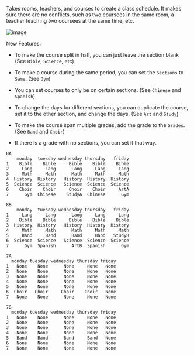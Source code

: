Takes rooms, teachers, and courses to create a class schedule. It makes sure there are no conflicts, such as two coursees in the same room, a teacher teaching two coursees at the same time, etc. 

![image](https://github.com/Py-mon/Scheduler/assets/102424561/3e924f19-a2d2-461c-8d80-322dd0d738d1)

New Features:
- To make the course split in half, you can just leave the section blank (See `Bible`, `Science`, etc)

- To make a course during the same period, you can set the `Sections` to `Same`. (See `Gym`)

- You can set courses to only be on certain sections. (See `Chinese` and `Spanish`)
  
- To change the days for different sections, you can duplicate the course, set it to the other section, and change the days. (See `Art` and `Study`)

- To make the course span multiple grades, add the grade to the `Grades`. (See `Band` and `Choir`)


- If there is a grade with no sections, you can set it that way.

```
8A
    monday  tuesday wednesday thursday   friday
1    Bible    Bible     Bible    Bible    Bible
2     Lang     Lang      Lang     Lang     Lang
3     Math     Math      Math     Math     Math
4  History  History   History  History  History
5  Science  Science   Science  Science  Science
6    Choir    Choir     Choir    Choir     ArtA
7      Gym  Chinese    StudyA  Chinese      Gym

8B
    monday  tuesday wednesday thursday   friday
1     Lang     Lang      Lang     Lang     Lang
2    Bible    Bible     Bible    Bible    Bible
3  History  History   History  History  History
4     Math     Math      Math     Math     Math
5     Band     Band      Band     Band   StudyB
6  Science  Science   Science  Science  Science
7      Gym  Spanish      ArtB  Spanish      Gym

7A
  monday tuesday wednesday thursday friday
1   None    None      None     None   None
2   None    None      None     None   None
3   None    None      None     None   None
4   None    None      None     None   None
5   None    None      None     None   None
6  Choir   Choir     Choir    Choir   None
7   None    None      None     None   None

7B
  monday tuesday wednesday thursday friday
1   None    None      None     None   None
2   None    None      None     None   None
3   None    None      None     None   None
4   None    None      None     None   None
5   Band    Band      Band     Band   None
6   None    None      None     None   None
7   None    None      None     None   None
